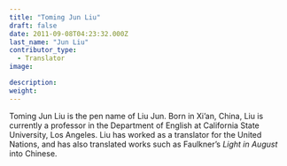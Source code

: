```yaml
---
title: "Toming Jun Liu"
draft: false
date: 2011-09-08T04:23:32.000Z
last_name: "Jun Liu"
contributor_type:
  - Translator
image:

description:
weight:
---
```


Toming Jun Liu is the pen name of Liu Jun. Born in Xi’an, China, Liu is currently a professor in the Department of English at California State University, Los Angeles. Liu has worked as a translator for the United Nations, and has also translated works such as Faulkner’s _Light in August_ into Chinese.

